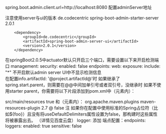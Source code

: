 spring.boot.admin.client.url=http://localhost:8080
配置adminServer地址

注意使用server与ui的版本
<dependency>
            <groupId>de.codecentric</groupId>
            <artifactId>spring-boot-admin-starter-server</artifactId>
            <version>2.0.1</version>
        </dependency>

        <dependency>
            <groupId>de.codecentric</groupId>
            <artifactId>spring-boot-admin-server-ui</artifactId>
            <version>2.0.1</version>
        </dependency>
在springBoot2.0.5中actuator默认只开启三个端口，需要设置以下来开启检测端口
management:
  security:
    enabled: false
  endpoints:
    web:
      exposure:
        include: "*"
不开启默认admin server UI中不显示检测信息    
 在配置info.artifactId: '@project.artifactId@'时
 如果继承了spring.start.parent，则需要在@@中间加单引号或者双引号，没继承时
 如果不使用starter parent，你需要将以下片段添加到pom.xml中（<build/>元素内）：

<resources>
    <resource>
        <directory>src/main/resources</directory>
        <filtering>true</filtering>
    </resource>
</resources>
和（<plugins/>元素内）：

<plugin>
    <groupId>org.apache.maven.plugins</groupId>
    <artifactId>maven-resources-plugin</artifactId>
    <version>2.7</version>
    <configuration>
        <delimiters>
            <delimiter>@</delimiter>
        </delimiters>
        <useDefaultDelimiters>false</useDefaultDelimiters>
    </configuration>
</plugin>
注 如果你在配置中使用标准的Spring占位符（比如${foo}）且没有将useDefaultDelimiters属性设置为false，那构建时这些属性将被暴露出去。
（详情见百度云盘）
logger:
添加<include resource="org/springframework/boot/logging/logback/base.xml"/>
    <jmxConfigurator/>
    端点配置：endpoints:
  loggers:
    enabled: true
    sensitive: false
